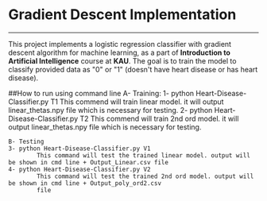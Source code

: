 # Gradient Descent Implementation
__________________________________________

This project implements a logistic regression classifier with gradient descent algorithm for machine learning, as a part of 
**Introduction to Artificial Intelligence** course at **KAU**. The goal is to train the model to classify provided data
as "0" or "1" (doesn't have heart disease or has heart disease). 


##How to run using command line
    A- Training:
    1- python Heart-Disease-Classifier.py T1
            This commend will train linear model. it will output linear_thetas.npy file which is necessary for testing.
    2- python Heart-Disease-Classifier.py T2
            This commend will train 2nd ord model. it will output linear_thetas.npy file which is necessary for testing.
    
    B- Testing
    3- python Heart-Disease-Classifier.py V1
            This command will test the trained linear model. output will be shown in cmd line + Output_Linear.csv file
    4- python Heart-Disease-Classifier.py V2
            This command will test the trained 2nd ord model. output will be shown in cmd line + Output_poly_ord2.csv
            file